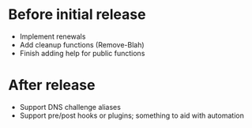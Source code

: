 # Before initial release

- Implement renewals
- Add cleanup functions (Remove-Blah)
- Finish adding help for public functions

# After release

- Support DNS challenge aliases
- Support pre/post hooks or plugins; something to aid with automation
